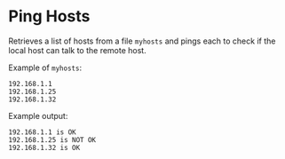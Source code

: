 # Ping Hosts
Retrieves a list of hosts from a file `myhosts` and pings each to check if the local host can talk to the remote host.

Example of `myhosts`:
```
192.168.1.1
192.168.1.25
192.168.1.32
```
Example output:
```
192.168.1.1 is OK
192.168.1.25 is NOT OK
192.168.1.32 is OK
```
